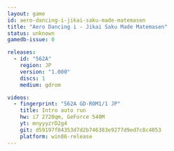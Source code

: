 ```yaml
---
layout: game
id: aero-dancing-i-jikai-saku-made-matemasen
title: "Aero Dancing i - Jikai Saku Made Matemasen"
status: unknown
gamedb-issue: 0

releases:
  - id: "562A"
    region: JP
    version: "1.000"
    discs: 1
    medium: gdrom

videos:
  - fingerprint: "562A GD-ROM1/1 JP"
    title: Intro auto run
    hw: i7 2720qm, GeForce 540M
    yt: mnyyyzrD2g4
    git: d59197f84353d7d2b746383e9277d9ed7c8c4053
    platform: win86-release
---
```

